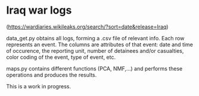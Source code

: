 # Iraq war logs 
(https://wardiaries.wikileaks.org/search/?sort=date&release=Iraq)

data_get.py obtains all logs, forming a .csv file of relevant info. Each row represents an event. The columns are attributes of that event: date and time of occurence, the reporting unit, number of detainees and/or casualties, color coding of the event, type of event, etc.

maps.py contains different functions (PCA, NMF,...) and performs these operations and produces the results.

This is a work in progress.
